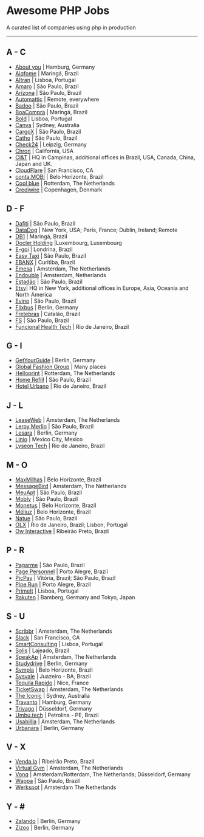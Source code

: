 # Awesome PHP Jobs

A curated list of companies using php in production

---

## A - C

* [About you](https://corporate.aboutyou.de/de/jobs) | Hamburg, Germany
* [Aiqfome](https://aiqfome.com) | Maringá, Brazil
* [Altran](https://www.altran.com/pt/pt-pt) | Lisboa, Portugal
* [Amaro](https://about.amaro.com/jobs) | São Paulo, Brazil
* [Arizona](http://arizona.global) | São Paulo, Brazil
* [Automattic](https://automattic.com/work-with-us/) | Remote, everywhere
* [Badoo](https://team.badoo.com/jobs/all-positions/) | São Paulo, Brazil
* [BoaCompra](https://boacompra.com/) | Maringá, Brazil
* [Bold](https://boldint.com/en) | Lisboa, Portugal
* [Canva](https://about.canva.com/careers/) | Sydney, Australia
* [CargoX](http://www.cargox.com.br) | São Paulo, Brazil
* [Catho](http://www.catho.com.br) | São Paulo, Brazil 
* [Check24](http://www.check24.de) | Leipzig, Germany
* [Chron](https://www.chron.com/) | California, USA
* [CI&T](https://www.ciandt.com/) | HQ in Campinas, additional offices in Brazil, USA, Canada, China, Japan and UK.
* [CloudFlare](https://www.cloudflare.com/careers/) | San Francisco, CA
* [conta.MOBI](http://conta.mobi) | Belo Horizonte, Brazil
* [Cool blue](https://www.careersatcoolblue.com/) | Rotterdam, The Netherlands
* [Crediwire](https://crediwire.com) | Copenhagen, Denmark

## D - F
* [Dafiti](https://www.dafiti.com.br) | São Paulo, Brazil
* [DataDog](https://www.datadoghq.com/) | New York, USA; Paris, France; Dublin, Ireland; Remote
* [DB1](https://www.db1.com.br/) | Maringá, Brazil
* [Docler Holding](https://doclerholding.recruitee.com/) |Luxembourg, Luxembourg
* [E-goi](https://mkt.e-goi.com/) | Londrina, Brazil
* [Easy Taxi](http://easytaxi.com.br) | São Paulo, Brazil
* [EBANX](http://ebanx.com) | Curitiba, Brazil
* [Emesa](https://www.werkenbijemesa.nl/) |  Amsterdam, The Netherlands
* [Endouble](http://endouble.com) | Amsterdam, Netherlands
* [Estadão](http://estadao.com.br) | São Paulo, Brazil
* [Etsy](https://www.etsy.com/careers)| HQ in New York, additional offices in Europe, Asia, Oceania and North America
* [Evino](http://jobs.kenoby.com/evino) | São Paulo, Brazil
* [Flixbus](https://www.flixbus.com/company/jobs) | Berlin, Germany  
* [Fretebras](https://www.fretebras.com.br) | Catalão, Brazil  
* [FS](http://fs.com.br) | São Paulo, Brazil
* [Funcional Health Tech](https://www.funcionalcorp.com.br/) | Rio de Janeiro, Brazil

## G - I
* [GetYourGuide](https://careers.getyourguide.com/) | Berlin, Germany
* [Global Fashion Group](http://global-fashion-group.com/) | Many places
* [Helloprint](http://jobs.helloprint.com) | Rotterdam, The Netherlands
* [Home Refill](www.homerefill.com.br) | São Paulo, Brazil
* [Hotel Urbano](www.hotelurbano.com) | Rio de Janeiro, Brazil

## J - L
* [LeaseWeb](https://www.leaseweb.com/career) | Amsterdam, The Netherlands
* [Leroy Merlin](http://leroymerlin.com.br) | São Paulo, Brazil
* [Lesara](https://corporate.lesara.com/career) | Berlin, Germany
* [Linio](http://linio.applytojob.com/apply) | Mexico City, Mexico
* [Lyseon Tech](https://lt.coop.br) | Rio de Janeiro, Brazil

## M - O
* [MaxMilhas](http://www.maxmilhas.com.br) | Belo Horizonte, Brazil
* [MessageBird](https://www.messagebird.com/en/careers) | Amsterdam, The Netherlands
* [MeuApt](https://www.meuapt.com.br) | São Paulo, Brazil
* [Mobly](http://www.mobly.com.br/) | São Paulo, Brazil
* [Monetus](http://www.monetus.com.br) | Belo Horizonte, Brazil
* [Méliuz](http://www.meliuz.com.br) | Belo Horizonte, Brazil
* [Natue](http://www.natue.com.br) | São Paulo, Brazil
* [OLX](http://www.olx.com.br) | Rio de Janeiro, Brazil; Lisbon, Portugal 
* [Ow Interactive](http://www.owinteractive.com/vagas/) | Ribeirão Preto, Brazil

## P - R

- [Pagarme](http://pagar.me) | São Paulo, Brazil
- [Page Personnel](https://www.pagepersonnel.com.br/jobs/php) | Porto Alegre, Brazil
- [PicPay](https://www.picpay.com) | Vitória, Brazil; São Paulo, Brazil
- [Pipe Run](https://secure.collage.co/jobs/piperuncrm) | Porto Alegre, Brazil
- [PrimeIt](https://www.primeit.pt/) | Lisboa, Portugal
- [Rakuten](http://global.rakuten.com/en/) | Bamberg, Germany and Tokyo, Japan

## S - U

- [Scribbr](https://scribbr.homerun.co/) | Amsterdam, The Netherlands
- [Slack](https://slack.com/jobs) | San Francisco, CA
- [SmartConsulting](http://www.smartconsulting.pt/) | Lisboa, Portugal
- [Solis](https://www.solis.com.br/) | Lajeado, Brazil
- [SpeakAp](https://speakap.com/en/speakap_jobs/) | Amsterdam, The Netherlands
- [Studydrive](https://www.studydrive.net/company/studydrive-gmbh) | Berlin, Germany
- [Sympla](http://www.sympla.com.br) | Belo Horizonte, Brazil
- [Sysvale](https://jobs.sysvale.com/) | Juazeiro - BA, Brazil
- [Tequila Rapido](https://www.welcometothejungle.com/fr/companies/tequilarapido/jobs) | Nice, France
- [TicketSwap](https://ticketswap.homerun.co) | Amsterdam, The Netherlands
- [The Iconic](http://www.theiconic.com.au/opportunities/) | Sydney, Australia
- [Travanto](https://www.travanto.de/unternehmen/jobs) | Hamburg, Germany
- [Trivago](http://company.trivago.com/jobs) | Düsseldorf, Germany
- [Umbu.tech](https://pede.ai/) | Petrolina - PE, Brazil
- [Usabillla](https://jobs.usabilla.com/) | Amsterdam, The Netherlands
- [Urbanara](https://careers.jobscore.com/careers/urbanara) | Berlin, Germany

## V - X

- [Venda.la](https://vendala.com.br/) | Ribeirão Preto, Brazil
- [Virtual Gym](https://virtuagym.com/software/en/jobs/) | Amsterdam, The Netherlands
- [Vonq](https://www.vonq.com/) | Amsterdam/Rotterdam, The Netherlands; Düsseldorf, Germany
- [Wappa](https://br.linkedin.com/company/wappa-taxi/careers) | São Paulo, Brazil
- [Werkspot](https://www.careersatwerkspot.com/) | Amsterdam The Netherlands

## Y - \#

- [Zalando](https://jobs.zalando.com) | Berlin, Germany
- [Zizoo](https://www.zizoo.com/en/careers) | Berlin, Germany

